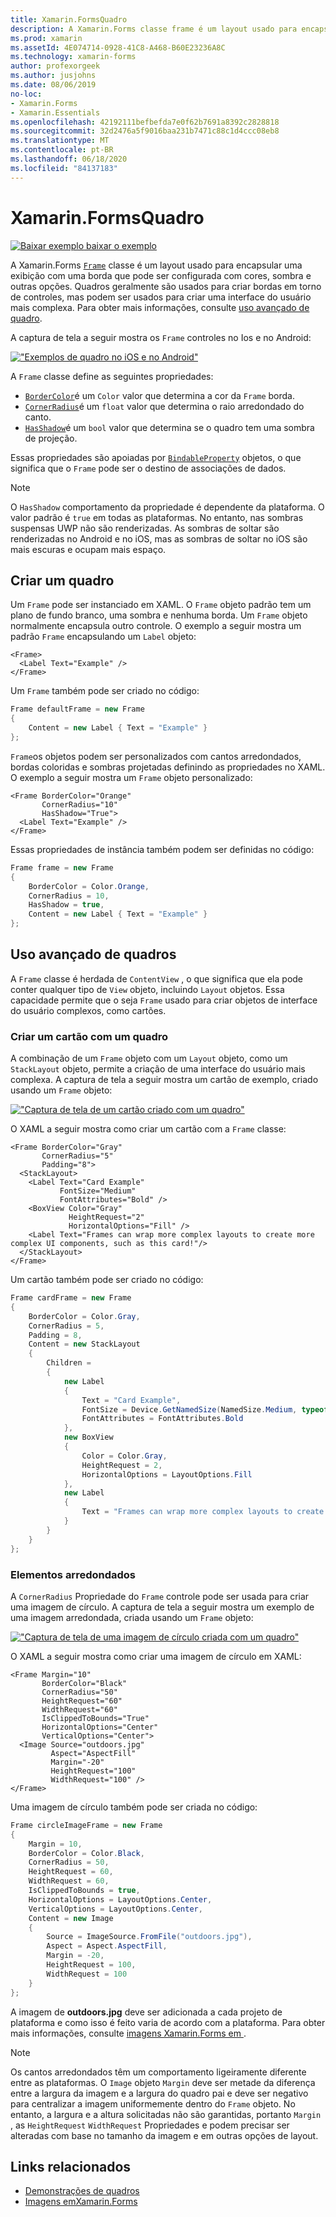 ```yaml
---
title: Xamarin.FormsQuadro
description: A Xamarin.Forms classe frame é um layout usado para encapsular uma exibição ou um layout com uma borda que pode ser configurada com cores, sombra e outras opções.
ms.prod: xamarin
ms.assetId: 4E074714-0928-41C8-A468-B60E23236A8C
ms.technology: xamarin-forms
author: profexorgeek
ms.author: jusjohns
ms.date: 08/06/2019
no-loc:
- Xamarin.Forms
- Xamarin.Essentials
ms.openlocfilehash: 42192111befbefda7e0f62b7691a8392c2828818
ms.sourcegitcommit: 32d2476a5f9016baa231b7471c88c1d4ccc08eb8
ms.translationtype: MT
ms.contentlocale: pt-BR
ms.lasthandoff: 06/18/2020
ms.locfileid: "84137183"
---
```

# <a name="xamarinforms-frame"></a>Xamarin.FormsQuadro

[![Baixar exemplo ](~/media/shared/download.png) baixar o exemplo](https://docs.microsoft.com/samples/xamarin/xamarin-forms-samples/userinterface-frame/)

A Xamarin.Forms [`Frame`](xref:Xamarin.Forms.Frame) classe é um layout usado para encapsular uma exibição com uma borda que pode ser configurada com cores, sombra e outras opções. Quadros geralmente são usados para criar bordas em torno de controles, mas podem ser usados para criar uma interface do usuário mais complexa. Para obter mais informações, consulte [uso avançado de quadro](#advanced-frame-usage).

A captura de tela a seguir mostra os `Frame` controles no Ios e no Android:

[!["Exemplos de quadro no iOS e no Android"](frame-images/frame-cropped.png)](frame-images/frame-full.png#lightbox "Exemplos de quadro no iOS e no Android")

A `Frame` classe define as seguintes propriedades:

* [`BorderColor`](xref:Xamarin.Forms.Frame.BorderColor)é um `Color` valor que determina a cor da `Frame` borda.
* [`CornerRadius`](xref:Xamarin.Forms.Frame.CornerRadius)é um `float` valor que determina o raio arredondado do canto.
* [`HasShadow`](xref:Xamarin.Forms.Frame.HasShadow)é um `bool` valor que determina se o quadro tem uma sombra de projeção.

Essas propriedades são apoiadas por [`BindableProperty`](xref:Xamarin.Forms.BindableProperty) objetos, o que significa que o `Frame` pode ser o destino de associações de dados.

> [!NOTE]
> O `HasShadow` comportamento da propriedade é dependente da plataforma. O valor padrão é `true` em todas as plataformas. No entanto, nas sombras suspensas UWP não são renderizadas. As sombras de soltar são renderizadas no Android e no iOS, mas as sombras de soltar no iOS são mais escuras e ocupam mais espaço.

## <a name="create-a-frame"></a>Criar um quadro

Um `Frame` pode ser instanciado em XAML. O `Frame` objeto padrão tem um plano de fundo branco, uma sombra e nenhuma borda. Um `Frame` objeto normalmente encapsula outro controle. O exemplo a seguir mostra um padrão `Frame` encapsulando um `Label` objeto:

```xaml
<Frame>
  <Label Text="Example" />
</Frame>
```

Um `Frame` também pode ser criado no código:

```csharp
Frame defaultFrame = new Frame
{
    Content = new Label { Text = "Example" }
};
```

`Frame`os objetos podem ser personalizados com cantos arredondados, bordas coloridas e sombras projetadas definindo as propriedades no XAML. O exemplo a seguir mostra um `Frame` objeto personalizado:

```xaml
<Frame BorderColor="Orange"
       CornerRadius="10"
       HasShadow="True">
  <Label Text="Example" />
</Frame>
```

Essas propriedades de instância também podem ser definidas no código:

```csharp
Frame frame = new Frame
{
    BorderColor = Color.Orange,
    CornerRadius = 10,
    HasShadow = true,
    Content = new Label { Text = "Example" }
};
```

## <a name="advanced-frame-usage"></a>Uso avançado de quadros

A `Frame` classe é herdada de `ContentView` , o que significa que ela pode conter qualquer tipo de `View` objeto, incluindo `Layout` objetos. Essa capacidade permite que o seja `Frame` usado para criar objetos de interface do usuário complexos, como cartões.

### <a name="create-a-card-with-a-frame"></a>Criar um cartão com um quadro

A combinação de um `Frame` objeto com um `Layout` objeto, como um `StackLayout` objeto, permite a criação de uma interface do usuário mais complexa. A captura de tela a seguir mostra um cartão de exemplo, criado usando um `Frame` objeto:

[!["Captura de tela de um cartão criado com um quadro"](frame-images/frame-card-cropped.png)](frame-images/frame-full.png#lightbox "Captura de tela de um cartão criado com um quadro")

O XAML a seguir mostra como criar um cartão com a `Frame` classe:

```xaml
<Frame BorderColor="Gray"
       CornerRadius="5"
       Padding="8">
  <StackLayout>
    <Label Text="Card Example"
           FontSize="Medium"
           FontAttributes="Bold" />
    <BoxView Color="Gray"
             HeightRequest="2"
             HorizontalOptions="Fill" />
    <Label Text="Frames can wrap more complex layouts to create more complex UI components, such as this card!"/>
  </StackLayout>
</Frame>
```

Um cartão também pode ser criado no código:

```csharp
Frame cardFrame = new Frame
{
    BorderColor = Color.Gray,
    CornerRadius = 5,
    Padding = 8,
    Content = new StackLayout
    {
        Children =
        {
            new Label
            {
                Text = "Card Example",
                FontSize = Device.GetNamedSize(NamedSize.Medium, typeof(Label)),
                FontAttributes = FontAttributes.Bold
            },
            new BoxView
            {
                Color = Color.Gray,
                HeightRequest = 2,
                HorizontalOptions = LayoutOptions.Fill
            },
            new Label
            {
                Text = "Frames can wrap more complex layouts to create more complex UI components, such as this card!"
            }
        }
    }
};
```

### <a name="round-elements"></a>Elementos arredondados

A `CornerRadius` Propriedade do `Frame` controle pode ser usada para criar uma imagem de círculo. A captura de tela a seguir mostra um exemplo de uma imagem arredondada, criada usando um `Frame` objeto:

[!["Captura de tela de uma imagem de círculo criada com um quadro"](frame-images/circle-image-cropped.png)](frame-images/frame-full.png#lightbox "Captura de tela de uma imagem de círculo criada com um quadro")

O XAML a seguir mostra como criar uma imagem de círculo em XAML:

```xaml
<Frame Margin="10"
       BorderColor="Black"
       CornerRadius="50"
       HeightRequest="60"
       WidthRequest="60"
       IsClippedToBounds="True"
       HorizontalOptions="Center"
       VerticalOptions="Center">
  <Image Source="outdoors.jpg"
         Aspect="AspectFill"
         Margin="-20"
         HeightRequest="100"
         WidthRequest="100" />
</Frame>
```

Uma imagem de círculo também pode ser criada no código:

```csharp
Frame circleImageFrame = new Frame
{
    Margin = 10,
    BorderColor = Color.Black,
    CornerRadius = 50,
    HeightRequest = 60,
    WidthRequest = 60,
    IsClippedToBounds = true,
    HorizontalOptions = LayoutOptions.Center,
    VerticalOptions = LayoutOptions.Center,
    Content = new Image
    {
        Source = ImageSource.FromFile("outdoors.jpg"),
        Aspect = Aspect.AspectFill,
        Margin = -20,
        HeightRequest = 100,
        WidthRequest = 100
    }
};
```

A imagem de **outdoors.jpg** deve ser adicionada a cada projeto de plataforma e como isso é feito varia de acordo com a plataforma. Para obter mais informações, consulte [imagens Xamarin.Forms em ](~/xamarin-forms/user-interface/images.md).

> [!NOTE]
> Os cantos arredondados têm um comportamento ligeiramente diferente entre as plataformas. O `Image` objeto `Margin` deve ser metade da diferença entre a largura da imagem e a largura do quadro pai e deve ser negativo para centralizar a imagem uniformemente dentro do `Frame` objeto. No entanto, a largura e a altura solicitadas não são garantidas, portanto `Margin` , as `HeightRequest` `WidthRequest` Propriedades e podem precisar ser alteradas com base no tamanho da imagem e em outras opções de layout.

## <a name="related-links"></a>Links relacionados

* [Demonstrações de quadros](https://docs.microsoft.com/samples/xamarin/xamarin-forms-samples/userinterface-frame/)
* [Imagens emXamarin.Forms](~/xamarin-forms/user-interface/images.md)

